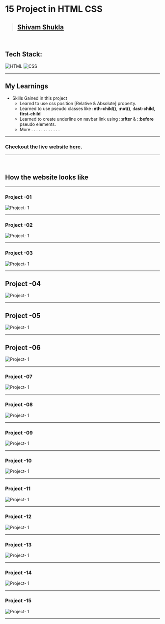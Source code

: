# 15 Project in HTML CSS

> ## [Shivam Shukla](https://ishivamshukla.in)

<br/>



## Tech Stack:

![HTML](https://img.shields.io/badge/html-3670A0?style=for-the-badge&logo=html5&logoColor=white)
![CSS](https://img.shields.io/badge/CSS-%234ea94b.svg?style=for-the-badge&logo=css3&logoColor=white)


---

## My Learnings

-   Skills Gained in this project
    -   Learnd to use css position [Relative & Absolute] property.
    -   Learned to use pseudo classes like **:nth-child()**, **:not()**, **:last-child**, **first-child**
    -   Learned to create underline on navbar link using **::after** & **::before** pseudo elements.
    - More . . . . . . . . . . . .


---

### Checkout the live website [here](https://html-css-projects-15.netlify.app/).

---
</br>

## How the website looks like

---
### Project -01
![Project- 1](/projects/project-1.png)

---
### Project -02
![Project- 1](/projects/project-2.png)

---
### Project -03
![Project- 1](/projects/project-3.png)

---

## Project -04
![Project- 1](/projects/project-4.png)

---
## Project -05
![Project- 1](/projects/project-5.png)

---
## Project -06
![Project- 1](/projects/project-6.png)

---
### Project -07
![Project- 1](/projects/project-7.png)

---
### Project -08
![Project- 1](/projects/project-8.png)

---
### Project -09
![Project- 1](/projects/project-9.png)

---
### Project -10
![Project- 1](/projects/project-10.png)

---
### Project -11
![Project- 1](/projects/project-11.png)

---
### Project -12
![Project- 1](/projects/project-12.png)

---
### Project -13
![Project- 1](/projects/project-13.png)

---
### Project -14
![Project- 1](/projects/project-14.png)

---
### Project -15
![Project- 1](/projects/project-15.png)

---